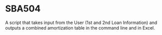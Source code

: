 # SBA504

A script that takes input from the User (1st and 2nd Loan Information) and outputs a combined amortization table in the command line and in Excel.
